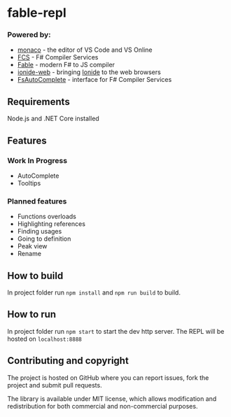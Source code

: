 # fable-repl

### Powered by:

* [monaco](https://github.com/Microsoft/monaco-editor) - the editor of VS Code and VS Online
* [FCS](https://github.com/fsharp/FSharp.Compiler.Service) - F# Compiler Services
* [Fable](https://github.com/fsprojects/Fable) - modern F# to JS compiler
* [ionide-web](https://github.com/ionide/ionide-web) - bringing [Ionide](https://ionide.io) to the web browsers
* [FsAutoComplete](https://github.com/fsharp/FsAutoComplete) - interface for F# Compiler Services

## Requirements

Node.js and .NET Core installed

## Features
 
### Work In Progress

 * AutoComplete
 * Tooltips

### Planned features

 * Functions overloads
 * Highlighting references
 * Finding usages
 * Going to definition
 * Peak view
 * Rename

## How to build

In project folder run `npm install` and `npm run build` to build.

## How to run

In project folder run `npm start` to start the dev http server. The REPL will be hosted on `localhost:8888`

## Contributing and copyright

The project is hosted on GitHub where you can report issues, fork the project and submit pull requests.

The library is available under MIT license, which allows modification and redistribution for both commercial and non-commercial purposes.